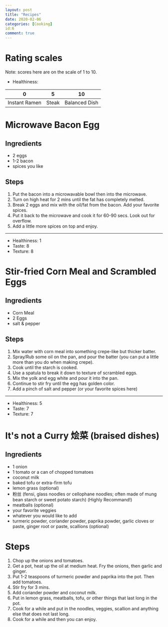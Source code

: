 ```yaml
---
layout: post
title: "Recipes"
date: 2020-02-06
categories: [Cooking]
id:6
comment: true
---
```


# Rating scales

Note: scores here are on the scale of 1 to 10.

- Healthiness:

| 0  | 5 | 10 | 
|----|---|----|
|Instant Ramen | Steak | Balanced Dish |

# Microwave Bacon Egg

## Ingredients

- 2 eggs
- 1-2 bacon
- spices you like

## Steps

1. Put the bacon into a microwavable bowl then into the microwave.
2. Turn on high heat for 2 mins until the fat has completely melted.
3. Break 2 eggs and mix with the oil/fat from the bacon. Add your favorite spices.
4. Put it back to the microwave and cook it for 60-90 secs. Look out for overflow.
5. Add a little more spices on top and enjoy.
---
- Healthiness: 1
- Taste: 8
- Texture: 8

# Stir-fried Corn Meal and Scrambled Eggs
## Ingredients

- Corn Meal
- 2 Eggs
- salt & pepper

## Steps

1. Mix water with corn meal into something crepe-like but thicker batter.
2. Spray/Rub some oil on the pan, and pour the batter (you can put a little more than you do when making crepe).
3. Cook until the starch is cooked.
4. Use a spatula to break it down to texture of scrambled eggs.
5. Mix the yolk and egg white and pour it into the pan.
6. Continue to stir fry until the egg has golden color.
7. Add a pinch of salt and pepper (or your favorite spices here)
---
- Healthiness: 5
- Taste: 7
- Texture: 7

# It's not a Curry 烩菜  (braised dishes)
## Ingredients
- 1 onion
- 1 tomato or a can of chopped tomatoes
- coconut milk
- baked tofu or extra-firm tofu
- lemon grass (optional)
- 粉丝 (fensi, glass noodles or cellophane noodles; often made of mung bean starch or sweet potato starch) (Highly Recommand!)
- meatballs (optional)
- your favorite veggies
- whatever you would like to add
- turmeric powder, coriander powder, paprika powder, garlic cloves or paste, ginger root or paste, scallions (optional)
# Steps
1. Chop up the onions and tomatoes.
2. Get a pot, heat up the oil at medium heat. Fry the onions, then garlic and ginger.
3. Put 1-2 teaspoons of turmeric powder and paprika into the pot. Then add tomatoes.
4. Stir fry for 3 mins.
5. Add coriander powder and coconut milk.
6. Put in lemon grass, meatballs, tofu, or other things that last long in the pot.
7. Cook for a while and put in the noodles, veggies, scallion and anything else that does not last long.
8. Cook for a while and then you can enjoy.

